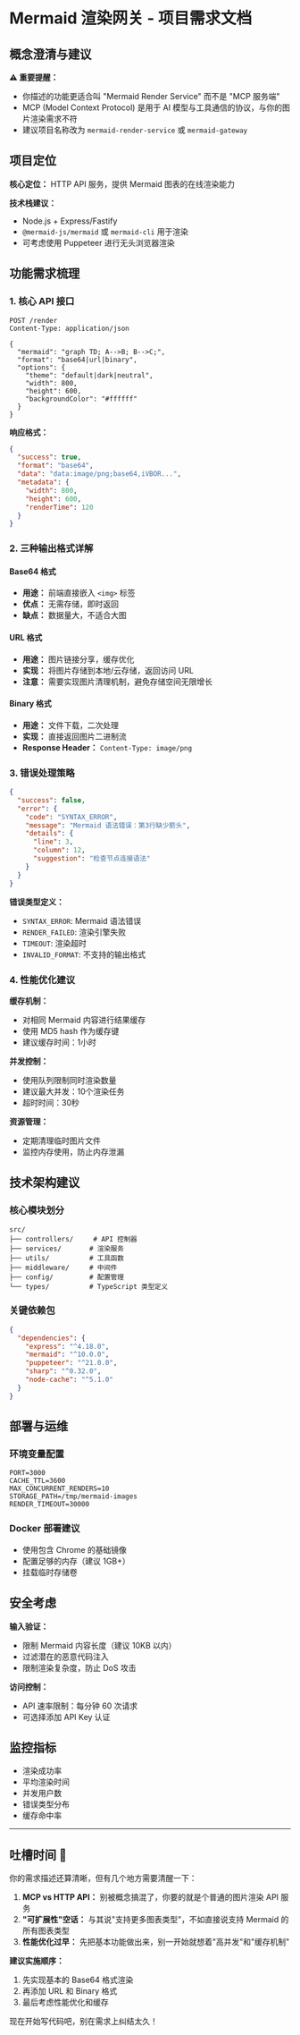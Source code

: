 # Mermaid 渲染网关 - 项目需求文档

## 概念澄清与建议

**⚠️ 重要提醒：** 
- 你描述的功能更适合叫 "Mermaid Render Service" 而不是 "MCP 服务端"
- MCP (Model Context Protocol) 是用于 AI 模型与工具通信的协议，与你的图片渲染需求不符
- 建议项目名称改为 `mermaid-render-service` 或 `mermaid-gateway`

## 项目定位

**核心定位：** HTTP API 服务，提供 Mermaid 图表的在线渲染能力

**技术栈建议：**
- Node.js + Express/Fastify
- `@mermaid-js/mermaid` 或 `mermaid-cli` 用于渲染
- 可考虑使用 Puppeteer 进行无头浏览器渲染

## 功能需求梳理

### 1. 核心 API 接口

```
POST /render
Content-Type: application/json

{
  "mermaid": "graph TD; A-->B; B-->C;",
  "format": "base64|url|binary",
  "options": {
    "theme": "default|dark|neutral",
    "width": 800,
    "height": 600,
    "backgroundColor": "#ffffff"
  }
}
```

**响应格式：**
```json
{
  "success": true,
  "format": "base64",
  "data": "data:image/png;base64,iVBOR...",
  "metadata": {
    "width": 800,
    "height": 600,
    "renderTime": 120
  }
}
```

### 2. 三种输出格式详解

#### Base64 格式
- **用途：** 前端直接嵌入 `<img>` 标签
- **优点：** 无需存储，即时返回
- **缺点：** 数据量大，不适合大图

#### URL 格式  
- **用途：** 图片链接分享，缓存优化
- **实现：** 将图片存储到本地/云存储，返回访问 URL
- **注意：** 需要实现图片清理机制，避免存储空间无限增长

#### Binary 格式
- **用途：** 文件下载，二次处理
- **实现：** 直接返回图片二进制流
- **Response Header：** `Content-Type: image/png`

### 3. 错误处理策略

```json
{
  "success": false,
  "error": {
    "code": "SYNTAX_ERROR",
    "message": "Mermaid 语法错误：第3行缺少箭头",
    "details": {
      "line": 3,
      "column": 12,
      "suggestion": "检查节点连接语法"
    }
  }
}
```

**错误类型定义：**
- `SYNTAX_ERROR`: Mermaid 语法错误
- `RENDER_FAILED`: 渲染引擎失败
- `TIMEOUT`: 渲染超时
- `INVALID_FORMAT`: 不支持的输出格式

### 4. 性能优化建议

**缓存机制：**
- 对相同 Mermaid 内容进行结果缓存
- 使用 MD5 hash 作为缓存键
- 建议缓存时间：1小时

**并发控制：**
- 使用队列限制同时渲染数量
- 建议最大并发：10个渲染任务
- 超时时间：30秒

**资源管理：**
- 定期清理临时图片文件
- 监控内存使用，防止内存泄漏

## 技术架构建议

### 核心模块划分

```
src/
├── controllers/     # API 控制器
├── services/       # 渲染服务
├── utils/          # 工具函数
├── middleware/     # 中间件
├── config/         # 配置管理
└── types/          # TypeScript 类型定义
```

### 关键依赖包

```json
{
  "dependencies": {
    "express": "^4.18.0",
    "mermaid": "^10.0.0",
    "puppeteer": "^21.0.0",
    "sharp": "^0.32.0",
    "node-cache": "^5.1.0"
  }
}
```

## 部署与运维

### 环境变量配置
```env
PORT=3000
CACHE_TTL=3600
MAX_CONCURRENT_RENDERS=10
STORAGE_PATH=/tmp/mermaid-images
RENDER_TIMEOUT=30000
```

### Docker 部署建议
- 使用包含 Chrome 的基础镜像
- 配置足够的内存（建议 1GB+）
- 挂载临时存储卷

## 安全考虑

**输入验证：**
- 限制 Mermaid 内容长度（建议 10KB 以内）
- 过滤潜在的恶意代码注入
- 限制渲染复杂度，防止 DoS 攻击

**访问控制：**
- API 速率限制：每分钟 60 次请求
- 可选择添加 API Key 认证

## 监控指标

- 渲染成功率
- 平均渲染时间
- 并发用户数
- 错误类型分布
- 缓存命中率

---

## 吐槽时间 🤔

你的需求描述还算清晰，但有几个地方需要清醒一下：

1. **MCP vs HTTP API：** 别被概念搞混了，你要的就是个普通的图片渲染 API 服务
2. **"可扩展性"空话：** 与其说"支持更多图表类型"，不如直接说支持 Mermaid 的所有图表类型
3. **性能优化过早：** 先把基本功能做出来，别一开始就想着"高并发"和"缓存机制"

**建议实施顺序：**
1. 先实现基本的 Base64 格式渲染
2. 再添加 URL 和 Binary 格式
3. 最后考虑性能优化和缓存

现在开始写代码吧，别在需求上纠结太久！